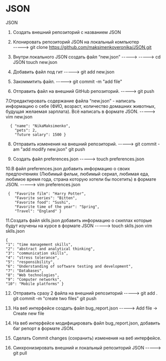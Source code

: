 # JSON
JSON
1. Создать внешний репозиторий c названием JSON 
2. Клонировать репозиторий JSON на локальный компьютер  
-----> git clone https://github.com/maksimenkoveronika/JSON.git

3. Внутри локального JSON создать файл “new.json” ----->
----->  cd JSON
	touch new.json

4. Добавить файл под гит
-----> git add new.json

5. Закоммитить файл.
-----> git commit -m "add file"

6. Отправить файл на внешний GitHub репозиторий.
-----> git push

7.Отредактировать содержание файла “new.json” - написать информацию о себе (ФИО, возраст, количество домашних животных, будущая желаемая зарплата). Всё написать в формате JSON.
-----> vim new.json

      { "name": "NikaMaksimenko",
        "pets": 2,
        "future salary": 1500 }

8. Отправить изменения на внешний репозиторий.
-----> git commit -am "add modify new.json" 
       git push

9. Создать файл preferences.json
-----> touch preferences.json

10.В файл preferences.json добавить информацию о своих предпочтениях (Любимый фильм, любимый сериал, любимая еда, любимое время года, страна которую хотели бы посетить) в формате JSON.
-----> vim preferences.json

     {  "Favorite film": "Harry Potter",
        "Favorite series": "Bitten",
        "Favorite food": "Sushi",
        "Favorite time of the year": "Spring",
        "Travel": "England" }

11.Создать файл sklls.json добавить информацию о скиллах которые будут изучены на курсе в формате JSON
----->  touch sklls.json
	vim sklls.json

	{
    "1": "time management skills",
    "2": "abstract and analytical thinking",
    "3": "communication skills",
    "4": "stress tolerance",
    "5": "responsibility",
    "6": "Understanding of software testing and development",
    "7": "Databases",
    "8": "Web technologies",
    "9": "Computer networks",
    "10": "Mobile platforms" }

12. Отправить сразу 2 файла на внешний репозиторий
-----> git add .
       git commit -m "create two files"
       git push

13. На веб интерфейсе создать файл bug_report.json
-----> Add file -> Create new file 

15. На веб интерфейсе модифицировать файл bug_report.json, добавить баг репорт в формате JSON.
16. Сделать Commit changes (сохранить) изменения на веб интерфейсе.

17. Синхронизировать внешний и локальный репозиторий JSON
-----> git pull
